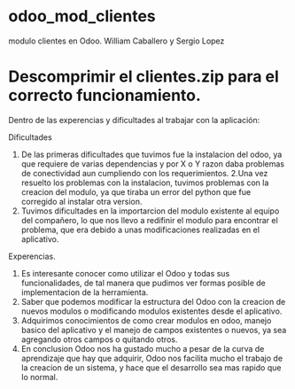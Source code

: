 # odoo_mod_clientes
modulo clientes en Odoo.
William Caballero y Sergio Lopez
# Descomprimir el clientes.zip para el correcto funcionamiento.

Dentro de las experencias y dificultades al trabajar con la aplicación:

Dificultades
1. De las primeras dificultades que tuvimos fue la instalacion del odoo, ya que requiere de varias dependencias
y por X o Y razon daba problemas de conectividad aun cumpliendo con los requerimientos.
2.Una vez resuelto los problemas con la instalacion, tuvimos problemas con la creacion del modulo, ya que tiraba 
un error del python que fue corregido al instalar otra version.
3. Tuvimos dificultades en la importarcion del modulo existente al equipo del compañero, lo que nos llevo a redifinir 
el modulo para encontrar el problema, que era debido a unas modificaciones realizadas en el aplicativo.

Experencias.
1. Es interesante conocer como utilizar el Odoo y todas sus funcionalidades,
de tal manera que pudimos ver formas posible de implementacion de la herramienta.
2. Saber que podemos modificar la estructura del Odoo con la creacion de nuevos modulos o
modificando modulos existentes desde el aplicativo.
3. Adquirimos conocimientos de como crear modulos en odoo, manejo basico del aplicativo y 
el manejo de campos existentes o nuevos, ya sea agregando  otros campos o quitando otros.
4. En conclusion Odoo nos ha gustado mucho a pesar de la curva de aprendizaje que hay que adquirir,
Odoo nos facilita mucho el trabajo de la creacion de un sistema, y hace que el desarrollo sea mas rapido
que lo normal.
